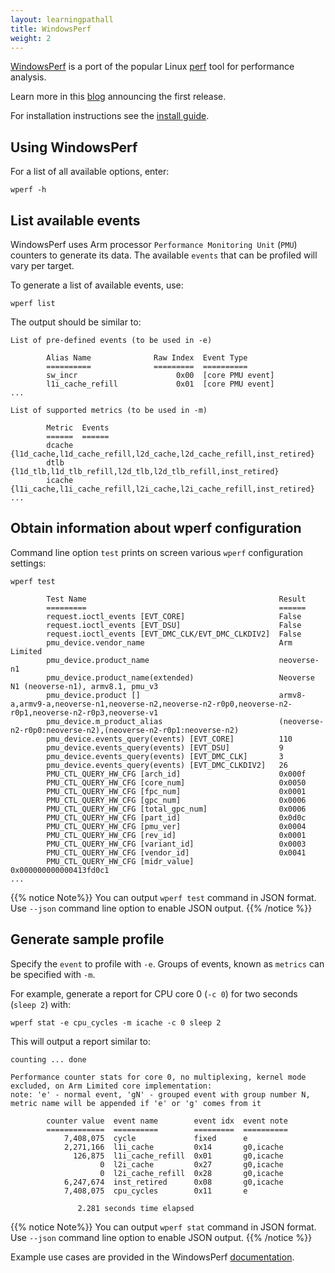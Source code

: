 ```yaml
---
layout: learningpathall
title: WindowsPerf
weight: 2
---
```

[WindowsPerf](https://gitlab.com/Linaro/WindowsPerf/windowsperf) is a port of the popular Linux [perf](https://perf.wiki.kernel.org) tool for performance analysis.

Learn more in this [blog](https://community.arm.com/arm-community-blogs/b/infrastructure-solutions-blog/posts/announcing-windowsperf) announcing the first release.

For installation instructions see the [install guide](/install-guides/wperf).

## Using WindowsPerf

For a list of all available options, enter:
```command
wperf -h
```

## List available events

WindowsPerf uses Arm processor `Performance Monitoring Unit` (`PMU`) counters to generate its data. The available `events` that can be profiled will vary per target.

To generate a list of available events, use:
```command
wperf list
```

The output should be similar to:

```console
List of pre-defined events (to be used in -e)

        Alias Name              Raw Index  Event Type
        ==========              =========  ==========
        sw_incr                      0x00  [core PMU event]
        l1i_cache_refill             0x01  [core PMU event]
...

List of supported metrics (to be used in -m)

        Metric  Events
        ======  ======
        dcache  {l1d_cache,l1d_cache_refill,l2d_cache,l2d_cache_refill,inst_retired}
        dtlb    {l1d_tlb,l1d_tlb_refill,l2d_tlb,l2d_tlb_refill,inst_retired}
        icache  {l1i_cache,l1i_cache_refill,l2i_cache,l2i_cache_refill,inst_retired}
...
```

## Obtain information about wperf configuration

Command line option `test` prints on screen various `wperf` configuration settings:

```command
wperf test
```

```console
        Test Name                                           Result
        =========                                           ======
        request.ioctl_events [EVT_CORE]                     False
        request.ioctl_events [EVT_DSU]                      False
        request.ioctl_events [EVT_DMC_CLK/EVT_DMC_CLKDIV2]  False
        pmu_device.vendor_name                              Arm Limited
        pmu_device.product_name                             neoverse-n1
        pmu_device.product_name(extended)                   Neoverse N1 (neoverse-n1), armv8.1, pmu_v3
        pmu_device.product []                               armv8-a,armv9-a,neoverse-n1,neoverse-n2,neoverse-n2-r0p0,neoverse-n2-r0p1,neoverse-n2-r0p3,neoverse-v1
        pmu_device.m_product_alias                          (neoverse-n2-r0p0:neoverse-n2),(neoverse-n2-r0p1:neoverse-n2)
        pmu_device.events_query(events) [EVT_CORE]          110
        pmu_device.events_query(events) [EVT_DSU]           9
        pmu_device.events_query(events) [EVT_DMC_CLK]       3
        pmu_device.events_query(events) [EVT_DMC_CLKDIV2]   26
        PMU_CTL_QUERY_HW_CFG [arch_id]                      0x000f
        PMU_CTL_QUERY_HW_CFG [core_num]                     0x0050
        PMU_CTL_QUERY_HW_CFG [fpc_num]                      0x0001
        PMU_CTL_QUERY_HW_CFG [gpc_num]                      0x0006
        PMU_CTL_QUERY_HW_CFG [total_gpc_num]                0x0006
        PMU_CTL_QUERY_HW_CFG [part_id]                      0x0d0c
        PMU_CTL_QUERY_HW_CFG [pmu_ver]                      0x0004
        PMU_CTL_QUERY_HW_CFG [rev_id]                       0x0001
        PMU_CTL_QUERY_HW_CFG [variant_id]                   0x0003
        PMU_CTL_QUERY_HW_CFG [vendor_id]                    0x0041
        PMU_CTL_QUERY_HW_CFG [midr_value]                   0x000000000000413fd0c1
...
```

{{% notice  Note%}}
You can output `wperf test` command in JSON format. Use `--json` command line option to enable JSON output.
{{% /notice %}}

## Generate sample profile

Specify the `event` to profile with `-e`. Groups of events, known as `metrics` can be specified with `-m`.

For example, generate a report for CPU core 0 (`-c 0`) for two seconds (`sleep 2`) with:
```command
wperf stat -e cpu_cycles -m icache -c 0 sleep 2
```
This will output a report similar to:
```console
counting ... done

Performance counter stats for core 0, no multiplexing, kernel mode excluded, on Arm Limited core implementation:
note: 'e' - normal event, 'gN' - grouped event with group number N, metric name will be appended if 'e' or 'g' comes from it

        counter value  event name        event idx  event note
        =============  ==========        =========  ==========
            7,408,075  cycle             fixed      e
            2,271,166  l1i_cache         0x14       g0,icache
              126,875  l1i_cache_refill  0x01       g0,icache
                    0  l2i_cache         0x27       g0,icache
                    0  l2i_cache_refill  0x28       g0,icache
            6,247,674  inst_retired      0x08       g0,icache
            7,408,075  cpu_cycles        0x11       e

               2.281 seconds time elapsed
```

{{% notice  Note%}}
You can output `wperf stat` command in JSON format. Use `--json` command line option to enable JSON output.
{{% /notice %}}


Example use cases are provided in the WindowsPerf [documentation](https://gitlab.com/Linaro/WindowsPerf/windowsperf/-/blob/main/wperf/README.md#counting-model).
